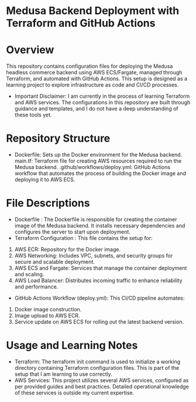 # Medusa Backend Deployment with Terraform and GitHub Actions

# Overview
This repository contains configuration files for deploying the Medusa headless commerce backend using AWS ECS/Fargate, managed through Terraform, and automated with GitHub Actions. This setup is designed as a learning project to explore infrastructure as code and CI/CD processes.

* Important Disclaimer: I am currently in the process of learning Terraform and AWS services. The configurations in this repository are built through guidance and templates, and I do not have a deep understanding of these tools yet.

# Repository Structure 
* Dockerfile: Sets up the Docker environment for the Medusa backend. main.tf: Terraform file for creating AWS resources required to run the Medusa backend. .github/workflows/deploy.yml: GitHub Actions workflow that automates the process of building the Docker image and deploying it to AWS ECS.

# File Descriptions 
* Dockerfile : The Dockerfile is responsible for creating the container image of the Medusa backend. It installs necessary dependencies and configures the server to start upon deployment. 
* Terraform Configuration : 
This file contains the setup for: 
1. AWS ECR: Repository for the Docker image. 
2. AWS Networking: Includes VPC, subnets, and security groups for secure and scalable deployment. 
3. AWS ECS and Fargate: Services that manage the container deployment and scaling. 
4. AWS Load Balancer: Distributes incoming traffic to enhance reliability and performance. 
* GitHub Actions Workflow (deploy.yml): 
This CI/CD pipeline automates: 
1. Docker image construction. 
2. Image upload to AWS ECR. 
3. Service update on AWS ECS for rolling out the latest backend version.

# Usage and Learning Notes 
* Terraform: The terraform init command is used to initialize a working directory containing Terraform configuration files. This is part of the setup that I am learning to use correctly. 
* AWS Services: This project utilizes several AWS services, configured as per provided guides and best practices. Detailed operational knowledge of these services is outside my current expertise.